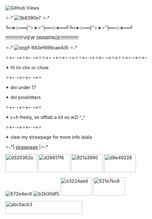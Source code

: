![GitHub Views](https://komarev.com/ghpvc/?username=cho707&color=9c3324)

✧˖° ![3b8390e7](https://github.com/user-attachments/assets/0e320a0d-79d2-4b0b-9023-c99d10342d1f) ✧˖°

 

╚═✬✩══╡˚✧✬✧˚╞══✩✬══╝╚═✬✩══╡˚✧✬✧˚╞══✩✬══╝

   !!!!!!!!!!!!!!VIEW SRAWPAGE!!!!!!!!!!!!!!

 ✧˖° ![ezgif-683ef699cae4d5](https://github.com/user-attachments/assets/e97e834d-0e02-46da-8921-b1b088622e4b)  ✧˖°

✧⋄⋆⋅⋆⋄✧⋄⋆⋅⋆⋄✧✧⋄⋆⋅⋆⋄✧⋄⋆⋅⋆⋄✧✧⋄⋆⋅⋆⋄✧⋄⋆⋅⋆⋄✧⋄✧✧⋄⋆⋅⋆⋄✧⋄⋆
  
 ✦ Hi im cho or chow 

  ✧⋄⋆⋅⋆⋄✧⋄⋆⋅⋆⋄✧

✦  dni under 17

✦ dni proshitters

✧⋄⋆⋅⋆⋄✧⋄⋆⋅⋆⋄✧

✦ c+h freely, im offtab a lot so w2i ^_^ 

✧⋄⋆⋅⋆⋄✧⋄⋆⋅⋆⋄✧
 
✦  view my strawpage for more info lalala 


✧˖°| [strawpage](https://cho707.straw.page/) |✧˖°

<img width="99" height="56" alt="d320362a" src="https://github.com/user-attachments/assets/cf257b10-604c-469a-8943-bde342468045" /> <img width="99" height="56" alt="d26817f6" src="https://github.com/user-attachments/assets/d872651b-3796-40f9-b9d2-c366f8a12c95" /> <img width="99" height="56" alt="821a3990" src="https://github.com/user-attachments/assets/14f6f9e8-65d5-450c-a925-df62edbbc3a7" /> <img width="99" height="56" alt="d9e49228" src="https://github.com/user-attachments/assets/7bddd3ea-de64-4522-a102-2f42d2270b50" /> 

![672e4ec6](https://github.com/user-attachments/assets/aa7fa193-c8e0-4206-b5a7-5906ee105100)  ![b2b30df5](https://github.com/user-attachments/assets/23dd74b7-92d8-4faf-88bf-cb440614e2db) <img width="99" height="56" alt="e3224aed" src="https://github.com/user-attachments/assets/bfdb24fb-df26-4864-9407-c46ed98b6f5f" />
<img width="99" height="56" alt="521e7bc8" src="https://github.com/user-attachments/assets/c75071c7-df35-4568-af35-a6499e1a2b59" />




  
<img width="240" height="40" alt="abc5acb3" src="https://github.com/user-attachments/assets/c1ce411b-ac72-4fc9-8979-8d569dbf92af" /> 


